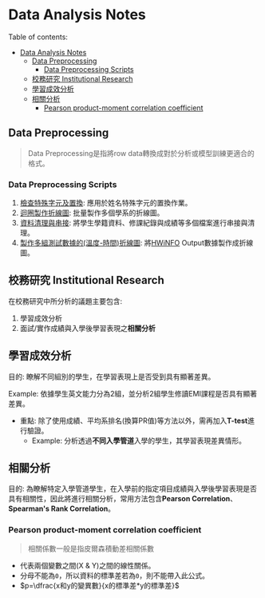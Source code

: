 # Data Analysis Notes

Table of contents:

- [Data Analysis Notes](#data-analysis-notes)
  - [Data Preprocessing](#data-preprocessing)
    - [Data Preprocessing Scripts](#data-preprocessing-scripts)
  - [校務研究 Institutional Research](#校務研究-institutional-research)
  - [學習成效分析](#學習成效分析)
  - [相關分析](#相關分析)
    - [Pearson product-moment correlation coefficient](#pearson-product-moment-correlation-coefficient)

## Data Preprocessing

> Data Preprocessing是指將row data轉換成對於分析或模型訓練更適合的格式。

### Data Preprocessing Scripts

1. [檢查特殊字元及置換](./scripts/special_char.py): 應用於姓名特殊字元的置換作業。
2. [迴圈製作折線圖](./scripts/data_visualization_line_chart.py): 批量製作多個學系的折線圖。
3. [資料清理與串接](./scripts/data_cleasing_01.py): 將學生學籍資料、修課紀錄與成績等多個檔案進行串接與清理。
4. [製作多組測試數據的(溫度-時間)折線圖](./scripts/temperature_variation.py): 將[HWiNFO](https://www.hwinfo.com/) Output數據製作成折線圖。

## 校務研究 Institutional Research

在校務研究中所分析的議題主要包含:

1. 學習成效分析
2. 面試/實作成績與入學後學習表現之**相關分析**

## 學習成效分析

目的: 瞭解不同組別的學生，在學習表現上是否受到具有顯著差異。

Example: 依據學生英文能力分為2組，並分析2組學生修讀EMI課程是否具有顯著差異。

- 重點: 除了使用成績、平均系排名(換算PR值)等方法以外，需再加入**T-test**進行驗證。
  - Example: 分析透過**不同入學管道**入學的學生，其學習表現差異情形。

## 相關分析

目的: 為瞭解特定入學管道學生，在入學前的指定項目成績與入學後學習表現是否具有相關性，因此將進行相關分析，常用方法包含**Pearson Correlation**、**Spearman's Rank Correlation**。

### Pearson product-moment correlation coefficient

> 相關係數一般是指皮爾森積動差相關係數

- 代表兩個變數之間(X & Y)之間的線性關係。
- 分母不能為`0`，所以資料的標準差若為`0`，則不能帶入此公式。
- $p=\dfrac{x和y的變異數}{x的標準差*y的標準差}$
